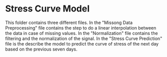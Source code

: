 # Stress Curve Model 
This folder contains three different files. 
In the "Missong Data Preprocessing" file contains the step to do a linear interpolation between the data in case of missing values.
In the "Normalization" file contains the filtering and the normalization of the signal.
In the "Stress Curve Prediction" file is the describe the model to predict the curve of stress of the next day based on the previous seven days. 



